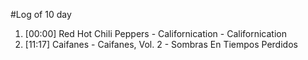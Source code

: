 #Log of 10 day

1. [00:00] Red Hot Chili Peppers - Californication - Californication
1. [11:17] Caifanes - Caifanes, Vol. 2 - Sombras En Tiempos Perdidos
